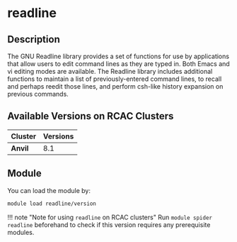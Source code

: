 # readline

## Description
The GNU Readline library provides a set of functions for use by applications that allow users to edit command lines as they are typed in. Both Emacs and vi editing modes are available. The Readline library includes additional functions to maintain a list of previously-entered command lines, to recall and perhaps reedit those lines, and perform csh-like history expansion on previous commands.

## Available Versions on RCAC Clusters
|Cluster|Versions|
|---|---|
|**Anvil**|8.1|

## Module
You can load the module by:

```bash
module load readline/version
```

!!! note "Note for using `readline` on RCAC clusters"
    Run `module spider readline` beforehand to check if this version requires any prerequisite modules.
